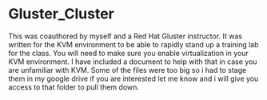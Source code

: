 # Gluster_Cluster
This was coauthored by myself and a Red Hat Gluster instructor. It was written for the KVM environment to be able to rapidly stand up a training lab for the class. You will need to make sure you enable virtualization in your KVM environment. I have included a document to help with that in case you are unfamiliar with KVM.
Some of the files were too big so i had to stage them in my google drive if you are interested let me know and i will give you access to that folder to pull them down.
